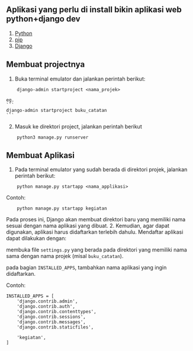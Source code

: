 ## Aplikasi yang perlu di install bikin aplikasi web python+django dev

1. [Python](https://www.python.org/downloads/)
2. [pip](https://pip.pypa.io/en/stable/installing/)
3. [Django](https://www.djangoproject.com/download/)

## Membuat projectnya

1. Buka terminal emulator dan jalankan perintah berikut:
```
    django-admin startproject <nama_projek>
```
    eg.
    ```
    django-admin startproject buku_catatan
    ```
2. Masuk ke direktori project, jalankan perintah berikut
```
    python3 manage.py runserver
```

## Membuat Aplikasi
1. Pada terminal emulator yang sudah berada di direktori projek, jalankan perintah berikut:
```
    python manage.py startapp <nama_applikasi>
```
Contoh:
```
    python manage.py startapp kegiatan
```
Pada proses ini, Django akan membuat direktori baru yang memiliki nama sesuai dengan nama aplikasi yang dibuat.
2. Kemudian, agar dapat digunakan, aplikasi harus didaftarkan terlebih dahulu. Mendaftar aplikasi dapat dilakukan dengan:

membuka file ```settings.py``` yang berada pada direktori yang memiliki nama sama dengan nama projek (misal ```buku_catatan```).

pada bagian ```INSTALLED_APPS```, tambahkan nama aplikasi yang ingin didaftarkan.

Contoh:
```
INSTALLED_APPS = [
    'django.contrib.admin',
    'django.contrib.auth',
    'django.contrib.contenttypes',
    'django.contrib.sessions',
    'django.contrib.messages',
    'django.contrib.staticfiles',

    'kegiatan',
]
```
